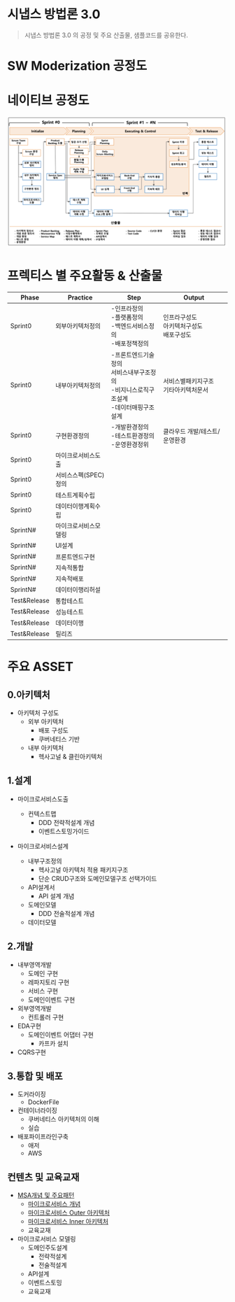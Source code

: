 # 시냅스 방법론 3.0
> 시냅스 방법론 3.0 의 공정 및 주요 산출물, 샘플코드를 공유한다.



# SW Moderization 공정도




# 네이티브 공정도

![공정도](https://github.com/cnaps/main/blob/master/img/%EA%B3%B5%EC%A0%95%EB%8F%84.png)  

# 프렉티스 별 주요활동 & 산출물 
|Phase|Practice | Step | Output |
|------|------|---|---|
|Sprint0|외부아키텍처정의|-인프라정의<br>-플랫폼정의<br>-백엔드서비스정의<br>-배포정책정의|인프라구성도<br>아키텍처구성도<br>배포구성도|
|Sprint0|내부아키텍처정의|-프론트엔드기술정의<br>서비스내부구조정의<br>-비지니스로직구조설계<br>-데이터매핑구조설계<br>|서비스별패키지구조<br>기타아키텍처문서|
|Sprint0|구현환경정의|-개발환경정의<br>-테스트환경정의<br>-운영환경정위|클라우드 개발/테스트/운영환경|
|Sprint0|마이크로서비스도출|||
|Sprint0|서비스스펙(SPEC)정의|||
|Sprint0|테스트계획수립|||
|Sprint0|데이터이행계획수립|||
|SprintN#|마이크로서비스모델링|||
|SprintN#|UI설계|||
|SprintN#|프론트엔드구현|||
|SprintN#|지속적통합|||
|SprintN#|지속적배포|||
|SprintN#|데이터이행리허설|||
|Test&Release|통합테스트|||
|Test&Release|성능테스트|||
|Test&Release|데이터이행|||
|Test&Release|릴리즈|||


# 주요 ASSET
## 0.아키텍처 
- 아키텍처 구성도
  - 외부 아키텍처
    - 배포 구성도 
    - 쿠버네티스 기반 
  - 내부 아키텍처 
    - 헥사고널 & 클린아키텍처 

## 1.설계
- 마이크로서비스도출
  - 컨텍스트맵
    - DDD 전략적설계 개념
    - 이벤트스토밍가이드
    
- 마이크로서비스설계 
  - 내부구조정의 
    - 헥사고널 아키텍처 적용 패키지구조
    - 단순 CRUD구조와 도메인모델구조 선택가이드
  - API설계서
    - API 설계 개념  
  - 도메인모델
    - DDD 전술적설계 개념
  - 데이터모델 
## 2.개발
- 내부영역개발
  - 도메인 구현
  - 레파지토리 구현
  - 서비스 구현
  - 도메인이벤트 구현
- 외부영역개발
  - 컨트롤러 구현
- EDA구현
  - 도메인이벤트 어댑터 구현
    - 카프카 설치
- CQRS구현
    
## 3.통합 및 배포
- 도커라이징
  - DockerFile
- 컨테이너라이징
  - 쿠버네티스 아키텍처의 이해
  - 실습
- 배포파이프라인구축
  - 애저
  - AWS

## 컨텐츠 및 교육교재
  - [MSA개념 및 주요패턴](https://engineering-skcc.github.io/tags/microservice/)
    - [마이크로서비스 개념](https://engineering-skcc.github.io/categories/#microservice-%EA%B0%9C%EB%85%90)
    - [마이크로서비스 Outer 아키텍처](https://engineering-skcc.github.io/categories/#microservice-outer-achitecture)
    - [마이크로서비스 Inner 아키텍처](https://engineering-skcc.github.io/categories/#microservice-inner-achitecture)
    - 교육교재 
  - 마이크로서비스 모델링
    - 도메인주도설계
      - 전략적설계
      - 전술적설계
    - API설계
    - 이벤트스토밍
    - 교육교재
   


